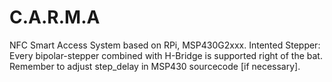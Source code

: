 # C.A.R.M.A

NFC Smart Access System based on RPi, MSP430G2xxx.
Intented Stepper: Every bipolar-stepper combined with H-Bridge is supported right of the bat.
Remember to adjust step_delay in MSP430 sourcecode [if necessary].
